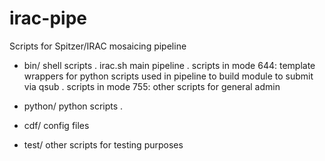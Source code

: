 # irac-pipe
Scripts for Spitzer/IRAC mosaicing pipeline

- bin/   shell scripts
 . irac.sh		main pipeline
 . scripts in mode 644:  template wrappers for python scripts used in
  	 		 		 	 pipeline to build module to submit via qsub
 . scripts in mode 755:  other scripts for general admin

- python/  python scripts
 . 

- cdf/     config files

- test/    other scripts for testing purposes
